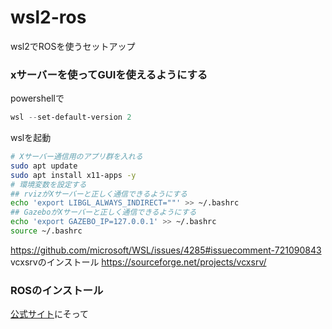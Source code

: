 # wsl2-ros
wsl2でROSを使うセットアップ

### xサーバーを使ってGUIを使えるようにする
powershellで
``` powershell
wsl --set-default-version 2
```
wslを起動
``` bash
# Xサーバー通信用のアプリ群を入れる
sudo apt update
sudo apt install x11-apps -y 
# 環境変数を設定する
## rvizがXサーバーと正しく通信できるようにする
echo 'export LIBGL_ALWAYS_INDIRECT=""' >> ~/.bashrc 
## GazeboがXサーバーと正しく通信できるようにする
echo 'export GAZEBO_IP=127.0.0.1' >> ~/.bashrc
source ~/.bashrc 
```

https://github.com/microsoft/WSL/issues/4285#issuecomment-721090843
vcxsrvのインストール
https://sourceforge.net/projects/vcxsrv/

### ROSのインストール
[公式サイト](http://wiki.ros.org/noetic/Installation/Ubuntu)にそって
